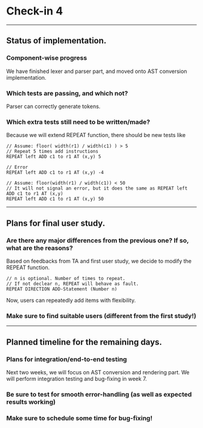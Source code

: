 # Check-in 4

---

## Status of implementation.
### Component-wise progress
We have finished lexer and parser part, and moved onto AST conversion implementation.
### Which tests are passing, and which not?

Parser can correctly generate tokens.

### Which extra tests still need to be written/made?
Because we will extend REPEAT function, there should be new tests like
```
// Assume: floor( width(r1) / width(c1) ) > 5
// Repeat 5 times add instructions
REPEAT left ADD c1 to r1 AT (x,y) 5

// Error
REPEAT left ADD c1 to r1 AT (x,y) -4

// Assume: floor(width(r1) / width(c1)) < 50
// It will not signal an error, but it does the same as REPEAT left ADD c1 to r1 AT (x,y)
REPEAT left ADD c1 to r1 AT (x,y) 50

```

---

## Plans for final user study.
### Are there any major differences from the previous one? If so, what are the reasons?
Based on feedbacks from TA and first user study, we decide to modify the REPEAT function.
```
// n is optional. Number of times to repeat.
// If not declear n, REPEAT will behave as fault.
REPEAT DIRECTION ADD-Statement (Number n)
```
Now, users can repeatedly add items with flexibility. 
### Make sure to find suitable users (different from the first study!)

---

## Planned timeline for the remaining days.
### Plans for integration/end-to-end testing
Next two weeks, we will focus on AST conversion and rendering part. We will perform integration testing and bug-fixing 
in week 7.
### Be sure to test for smooth error-handling (as well as expected results working)
### Make sure to schedule some time for bug-fixing!